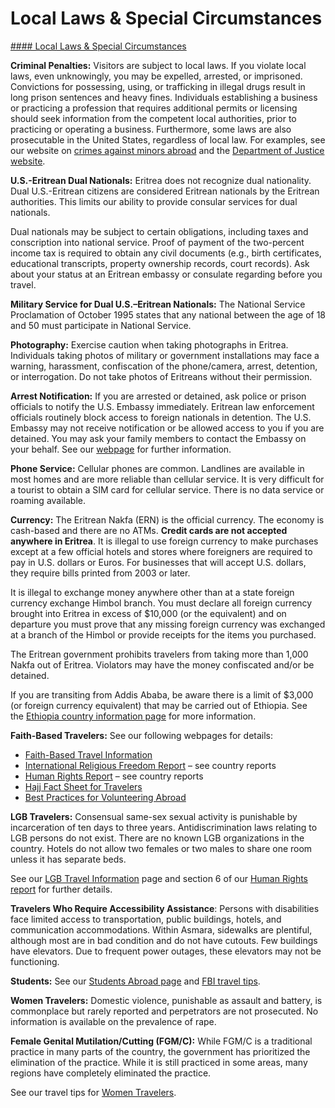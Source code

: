 # Local Laws & Special Circumstances

[#### Local Laws & Special Circumstances](javascript:void(0); "Local Laws & Special Circumstances")

**Criminal Penalties:** Visitors are subject to local laws. If you violate local laws, even unknowingly, you may be expelled, arrested, or imprisoned. Convictions for possessing, using, or trafficking in illegal drugs result in long prison sentences and heavy fines. Individuals establishing a business or practicing a profession that requires additional permits or licensing should seek information from the competent local authorities, prior to practicing or operating a business. Furthermore, some laws are also prosecutable in the United States, regardless of local law. For examples, see our website on [crimes against minors abroad](https://travel.state.gov/content/travel/en/international-travel/emergencies/arrest-detention/crimes-against-minors.html) and the [Department of Justice website](https://www.justice.gov/archives/jm/criminal-resource-manual-1617-extraterritorial-criminal-jurisdiction-18-usc-112-878-970-1116).

**U.S.-Eritrean Dual Nationals:** Eritrea does not recognize dual nationality. Dual U.S.-Eritrean citizens are considered Eritrean nationals by the Eritrean authorities. This limits our ability to provide consular services for dual nationals.

Dual nationals may be subject to certain obligations, including taxes and conscription into national service. Proof of payment of the two-percent income tax is required to obtain any civil documents (e.g., birth certificates, educational transcripts, property ownership records, court records). Ask about your status at an Eritrean embassy or consulate regarding before you travel.

**Military Service for Dual U.S.–Eritrean Nationals:** The National Service Proclamation of October 1995 states that any national between the age of 18 and 50 must participate in National Service.

**Photography:** Exercise caution when taking photographs in Eritrea. Individuals taking photos of military or government installations may face a warning, harassment, confiscation of the phone/camera, arrest, detention, or interrogation. Do not take photos of Eritreans without their permission.

**Arrest Notification:** If you are arrested or detained, ask police or prison officials to notify the U.S. Embassy immediately. Eritrean law enforcement officials routinely block access to foreign nationals in detention. The U.S. Embassy may not receive notification or be allowed access to you if you are detained. You may ask your family members to contact the Embassy on your behalf. See our [webpage](https://er.usembassy.gov/) for further information.

**Phone Service:** Cellular phones are common. Landlines are available in most homes and are more reliable than cellular service. It is very difficult for a tourist to obtain a SIM card for cellular service. There is no data service or roaming available.

**Currency:** The Eritrean Nakfa (ERN) is the official currency. The economy is cash-based and there are no ATMs. **Credit cards are not accepted anywhere in Eritrea**. It is illegal to use foreign currency to make purchases except at a few official hotels and stores where foreigners are required to pay in U.S. dollars or Euros. For businesses that will accept U.S. dollars, they require bills printed from 2003 or later.

It is illegal to exchange money anywhere other than at a state foreign currency exchange Himbol branch. You must declare all foreign currency brought into Eritrea in excess of $10,000 (or the equivalent) and on departure you must prove that any missing foreign currency was exchanged at a branch of the Himbol or provide receipts for the items you purchased.

The Eritrean government prohibits travelers from taking more than 1,000 Nakfa out of Eritrea. Violators may have the money confiscated and/or be detained.

If you are transiting from Addis Ababa, be aware there is a limit of $3,000 (or foreign currency equivalent) that may be carried out of Ethiopia. See the [Ethiopia country information page](https://travel.state.gov/content/travel/en/international-travel/International-Travel-Country-Information-Pages/Ethiopia.html) for more information.

**Faith-Based Travelers:** See our following webpages for details:

* [Faith-Based Travel Information](https://travel.state.gov/content/travel/en/international-travel/before-you-go/travelers-with-special-considerations/faith-based-travel.html)
* [International Religious Freedom Report](https://www.state.gov/international-religious-freedom-reports/) – see country reports
* [Human Rights Report](https://www.state.gov/reports-bureau-of-democracy-human-rights-and-labor/country-reports-on-human-rights-practices/) – see country reports
* [Hajj Fact Sheet for Travelers](https://travel.state.gov/content/travel/en/international-travel/before-you-go/travelers-with-special-considerations/hajj-umrah.html)
* [Best Practices for Volunteering Abroad](https://travel.state.gov/content/travel/en/international-travel/before-you-go/travelers-with-special-considerations/volunteering-abroad.html)

**LGB Travelers:** Consensual same-sex sexual activity is punishable by incarceration of ten days to three years. Antidiscrimination laws relating to LGB persons do not exist. There are no known LGB organizations in the country. Hotels do not allow two females or two males to share one room unless it has separate beds.

See our [LGB Travel Information](https://travel.state.gov/content/travel/en/international-travel/before-you-go/travelers-with-special-considerations/lgbti.html) page and section 6 of our [Human Rights report](https://www.state.gov/reports-bureau-of-democracy-human-rights-and-labor/country-reports-on-human-rights-practices/) for further details.

**Travelers Who Require Accessibility Assistance**: Persons with disabilities face limited access to transportation, public buildings, hotels, and communication accommodations. Within Asmara, sidewalks are plentiful, although most are in bad condition and do not have cutouts. Few buildings have elevators. Due to frequent power outages, these elevators may not be functioning.

**Students:** See our [Students Abroad page](https://travel.state.gov/content/travel/en/international-travel/before-you-go/travelers-with-special-considerations/students.html) and [FBI travel tips](https://www.fbi.gov/file-repository/student-travel-brochure-pdf.pdf/view).

**Women Travelers:** Domestic violence, punishable as assault and battery, is commonplace but rarely reported and perpetrators are not prosecuted. No information is available on the prevalence of rape.

**Female Genital Mutilation/Cutting (FGM/C):** While FGM/C is a traditional practice in many parts of the country, the government has prioritized the elimination of the practice. While it is still practiced in some areas, many regions have completely eliminated the practice.

See our travel tips for [Women Travelers](https://travel.state.gov/content/travel/en/international-travel/before-you-go/travelers-with-special-considerations/women-travelers.html).